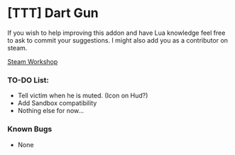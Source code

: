 # [TTT] Dart Gun

If you wish to help improving this addon and have Lua knowledge feel free to ask to commit your suggestions.
I might also add you as a contributor on steam.

[Steam Workshop](https://steamcommunity.com/sharedfiles/filedetails/?id=1104855706)

### TO-DO List:
* Tell victim when he is muted. (Icon on Hud?)
* Add Sandbox compatibility
* Nothing else for now...

### Known Bugs
* None
